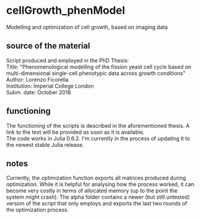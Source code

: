 # cellGrowth_phenModel
Modelling and optimization of cell growth, based on imaging data

## source of the material
Script produced and employed in the PhD Thesis: \
Title:      "Phenomenological modelling of the fission yeast cell cycle based on multi-dimensional single-cell phenotypic data across growth conditions" \
Author:       Lorenzo Ficorella \
Institution:  Imperial College London \
Subm. date:   October 2018

## functioning
The functioning of the scripts is described in the aforementioned thesis. A link to the text will be provided as soon as it is available.\
The code works in Julia 0.6.2. I'm currently in the process of updating it to the newest stable Julia release.

## notes
Currently, the optimization function exports all matrices produced during optimization. While it is helpful for analysing how the process worked, it can become very costly in terms of allocated memory (up to the point the system might crash).
The alpha folder contains a newer (but still untested) version of the script that only employs and exports the last two rounds of the optimization process.
